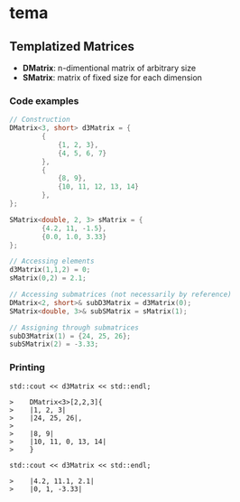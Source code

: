 # tema

## Templatized Matrices

- **DMatrix**: n-dimentional matrix of arbitrary size
- **SMatrix**: matrix of fixed size for each dimension

### Code examples

```c++
// Construction
DMatrix<3, short> d3Matrix = {
        {
            {1, 2, 3},
            {4, 5, 6, 7}
        },
        {
            {8, 9},
            {10, 11, 12, 13, 14}
        },
};

SMatrix<double, 2, 3> sMatrix = {
        {4.2, 11, -1.5},
        {0.0, 1.0, 3.33}
};

// Accessing elements
d3Matrix(1,1,2) = 0;
sMatrix(0,2) = 2.1;

// Accessing submatrices (not necessarily by reference)
DMatrix<2, short>& subD3Matrix = d3Matrix(0);
SMatrix<double, 3>& subSMatrix = sMatrix(1);

// Assigning through submatrices
subD3Matrix(1) = {24, 25, 26};
subSMatrix(2) = -3.33;
```

### Printing
```
std::cout << d3Matrix << std::endl;

>    DMatrix<3>[2,2,3]{
>    |1, 2, 3|
>    |24, 25, 26|,
>    
>    |8, 9|
>    |10, 11, 0, 13, 14|
>    }
```

```
std::cout << d3Matrix << std::endl;

>    |4.2, 11.1, 2.1|
>    |0, 1, -3.33|
```